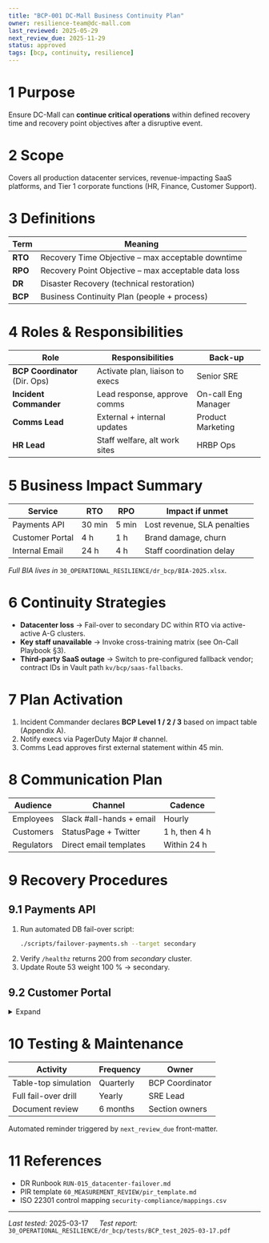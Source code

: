 ```yaml
---
title: "BCP-001 DC-Mall Business Continuity Plan"
owner: resilience-team@dc-mall.com
last_reviewed: 2025-05-29
next_review_due: 2025-11-29
status: approved
tags: [bcp, continuity, resilience]
---
```


# 1  Purpose
Ensure DC-Mall can **continue critical operations** within defined recovery time and recovery point objectives after a disruptive event.

# 2  Scope
Covers all production datacenter services, revenue-impacting SaaS platforms, and Tier 1 corporate functions (HR, Finance, Customer Support).

# 3  Definitions
| Term | Meaning |
|------|---------|
| **RTO** | Recovery Time Objective – max acceptable downtime |
| **RPO** | Recovery Point Objective – max acceptable data loss |
| **DR**  | Disaster Recovery (technical restoration) |
| **BCP** | Business Continuity Plan (people + process) |

# 4  Roles & Responsibilities
| Role | Responsibilities | Back-up |
|------|------------------|---------|
| **BCP Coordinator** (Dir. Ops) | Activate plan, liaison to execs | Senior SRE |
| **Incident Commander** | Lead response, approve comms | On-call Eng Manager |
| **Comms Lead** | External + internal updates | Product Marketing |
| **HR Lead** | Staff welfare, alt work sites | HRBP Ops |

# 5  Business Impact Summary
| Service | RTO | RPO | Impact if unmet |
|---------|-----|-----|-----------------|
| Payments API | 30 min | 5 min | Lost revenue, SLA penalties |
| Customer Portal | 4 h | 1 h | Brand damage, churn |
| Internal Email | 24 h | 4 h | Staff coordination delay |

*Full BIA lives in* `30_OPERATIONAL_RESILIENCE/dr_bcp/BIA-2025.xlsx`.

# 6  Continuity Strategies
* **Datacenter loss** → Fail-over to secondary DC within RTO via active-active A-G clusters.  
* **Key staff unavailable** → Invoke cross-training matrix (see On-Call Playbook §3).  
* **Third-party SaaS outage** → Switch to pre-configured fallback vendor; contract IDs in Vault path `kv/bcp/saas-fallbacks`.

# 7  Plan Activation
1. Incident Commander declares **BCP Level 1 / 2 / 3** based on impact table (Appendix A).  
2. Notify execs via PagerDuty Major # channel.  
3. Comms Lead approves first external statement within 45 min.

# 8  Communication Plan
| Audience | Channel | Cadence |
|----------|---------|---------|
| Employees | Slack #all-hands + email | Hourly |
| Customers | StatusPage + Twitter | 1 h, then 4 h |
| Regulators | Direct email templates | Within 24 h |

# 9  Recovery Procedures
## 9.1 Payments API
1. Run automated DB fail-over script:  
   ```bash
   ./scripts/failover-payments.sh --target secondary
   ```
2. Verify `/healthz` returns 200 from *secondary* cluster.  
3. Update Route 53 weight 100 % → secondary.

## 9.2 Customer Portal
<details>
<summary>Expand</summary>

*Deploy static fallback site from S3 bucket `portal-dr`.*  
...
</details>

# 10  Testing & Maintenance
| Activity | Frequency | Owner |
|----------|-----------|-------|
| Table-top simulation | Quarterly | BCP Coordinator |
| Full fail-over drill | Yearly | SRE Lead |
| Document review | 6 months | Section owners |

Automated reminder triggered by `next_review_due` front-matter.

# 11  References
* DR Runbook `RUN-015_datacenter-failover.md`  
* PIR template `60_MEASUREMENT_REVIEW/pir_template.md`  
* ISO 22301 control mapping `security-compliance/mappings.csv`

---

*Last tested:* 2025-03-17   *Test report:* `30_OPERATIONAL_RESILIENCE/dr_bcp/tests/BCP_test_2025-03-17.pdf`
